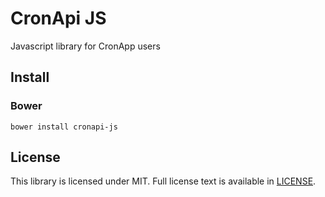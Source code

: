 # CronApi JS
Javascript library for CronApp users

## Install

### Bower
```
bower install cronapi-js
```

## License

This library is licensed under MIT. Full license text is available in [LICENSE](LICENSE).
